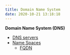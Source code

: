 ```yaml
---
title: Domain Name System
date: 2020-10-21 13:18:18
---
```


**Domain Name System (DNS)**

* [DNS servers](20201116154247-dns-servers.md)
* [Name Spaces](20201117151300-name-spaces.md)
	+ [FQDN](20201117152114-fqdn.md)
